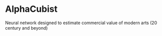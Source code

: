 # AlphaCubist
Neural network designed to estimate commercial value of modern arts (20 century and beyond)
